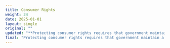 ```yaml
---
title: Consumer Rights
weight: 34
date: 2025-01-01
layout: single
original: ""
updated: "**Protecting consumer rights requires that government maintain a fair marketplace by ensuring public accessibility as well as ensuring the ability for consumers to use cash or other payment methods for all transactions. Government should allow consumers the right to repair and modify their own property, supporting the American Dream of self-sufficiency and personal freedom. (Utah Constitution: Article XII, Section 20)**"
final: "Protecting consumer rights requires that government maintain a fair marketplace by ensuring public accessibility as well as ensuring the ability for consumers to use cash or other payment methods for all transactions. Government should allow consumers the right to repair and modify their own property, supporting the American Dream of self-sufficiency and personal freedom. (Utah Constitution: Article XII, Section 20)"
---
```

